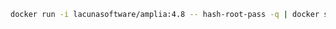﻿```sh
docker run -i lacunasoftware/amplia:4.8 -- hash-root-pass -q | docker secret create amplia_root_password_hash -
```
